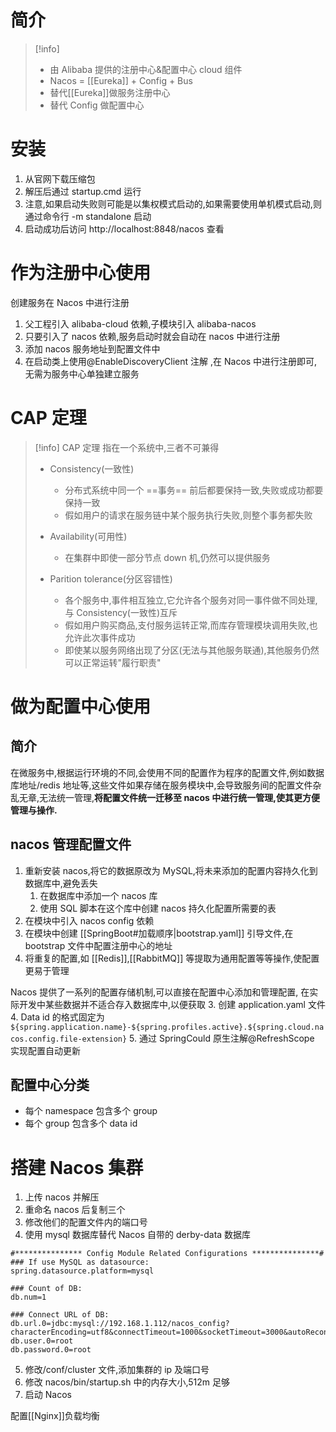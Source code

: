 # 简介
> [!info]
> * 由 Alibaba 提供的注册中心&配置中心 cloud 组件
> * Nacos = [[Eureka]] + Config + Bus
> * 替代[[Eureka]]做服务注册中心
> * 替代 Config 做配置中心

# 安装
1. 从官网下载压缩包
2. 解压后通过 startup.cmd 运行
3. 注意,如果启动失败则可能是以集权模式启动的,如果需要使用单机模式启动,则通过命令行 -m standalone 启动
4. 启动成功后访问 http://localhost:8848/nacos 查看

# 作为注册中心使用
创建服务在 Nacos 中进行注册
1. 父工程引入 alibaba-cloud 依赖,子模块引入 alibaba-nacos
2. 只要引入了 nacos 依赖,服务启动时就会自动在 nacos 中进行注册
3. 添加 nacos 服务地址到配置文件中
4. 在启动类上使用@EnableDiscoveryClient 注解 ,在 Nacos 中进行注册即可,无需为服务中心单独建立服务

# CAP 定理
> [!info] CAP 定理
> 指在一个系统中,三者不可兼得
>
>* Consistency(一致性)
>     * 分布式系统中同一个  ==事务==  前后都要保持一致,失败或成功都要保持一致
>     * 假如用户的请求在服务链中某个服务执行失败,则整个事务都失败
>
>* Availability(可用性)
>    * 在集群中即使一部分节点 down 机,仍然可以提供服务
>
>* Parition tolerance(分区容错性)
>    * 各个服务中,事件相互独立,它允许各个服务对同一事件做不同处理,与 Consistency(一致性)互斥
>    * 假如用户购买商品,支付服务运转正常,而库存管理模块调用失败,也允许此次事件成功
>    * 即使某以服务网络出现了分区(无法与其他服务联通),其他服务仍然可以正常运转"履行职责"

# 做为配置中心使用
## 简介
在微服务中,根据运行环境的不同,会使用不同的配置作为程序的配置文件,例如数据库地址/redis 地址等,这些文件如果存储在服务模块中,会导致服务间的配置文件杂乱无章,无法统一管理,**将配置文件统一迁移至 nacos 中进行统一管理,使其更方便管理与操作.**

## nacos 管理配置文件
1. 重新安装 nacos,将它的数据原改为 MySQL,将未来添加的配置内容持久化到数据库中,避免丢失
	1. 在数据库中添加一个 nacos 库
	2. 使用 SQL 脚本在这个库中创建 nacos 持久化配置所需要的表
3. 在模块中引入 nacos config 依赖
4. 在模块中创建 [[SpringBoot#加载顺序|bootstrap.yaml]] 引导文件,在 bootstrap 文件中配置注册中心的地址
5. 将重复的配置,如 [[Redis]],[[RabbitMQ]] 等提取为通用配置等等操作,使配置更易于管理

Nacos 提供了一系列的配置存储机制,可以直接在配置中心添加和管理配置,
在实际开发中某些数据并不适合存入数据库中,以便获取
3. 创建 application.yaml 文件
4. Data id 的格式固定为 `${spring.application.name}-${spring.profiles.active}.${spring.cloud.nacos.config.file-extension}`
5. 通过 SpringCould 原生注解@RefreshScope 实现配置自动更新

## 配置中心分类
- 每个 namespace 包含多个 group
- 每个 group 包含多个 data id

# 搭建 Nacos 集群
1. 上传 nacos 并解压
2. 重命名 nacos 后复制三个
3. 修改他们的配置文件内的端口号
4. 使用 mysql 数据库替代 Nacos 自带的 derby-data 数据库
```properties
#*************** Config Module Related Configurations ***************#  
### If use MySQL as datasource:
spring.datasource.platform=mysql  
  
### Count of DB:  
db.num=1  
  
### Connect URL of DB:  
db.url.0=jdbc:mysql://192.168.1.112/nacos_config?characterEncoding=utf8&connectTimeout=1000&socketTimeout=3000&autoReconnect=true&useUnicode=true&useSSL=false&serverTimezone=UTC  
db.user.0=root  
db.password.0=root

```
5. 修改/conf/cluster 文件,添加集群的 ip 及端口号
6. 修改 nacos/bin/startup.sh 中的内存大小,512m 足够
7. 启动 Nacos

配置[[Nginx]]负载均衡
